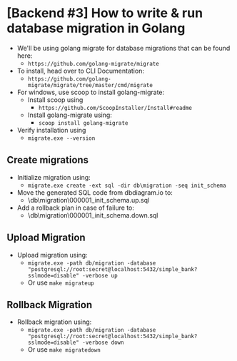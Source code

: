 # [Backend #3] How to write & run database migration in Golang

- We'll be using golang migrate for database migrations that can be found here:
  - `https://github.com/golang-migrate/migrate`
- To install, head over to CLI Documentation:
  - `https://github.com/golang-migrate/migrate/tree/master/cmd/migrate`
- For windows, use scoop to install golang-migrate:
  - Install scoop using
    - `https://github.com/ScoopInstaller/Install#readme`
  - Install golang-migrate using:
    - `scoop install golang-migrate`
- Verify installation using
  - `migrate.exe --version`

## Create migrations

- Initialize migration using:
  - `migrate.exe create -ext sql -dir db\migration -seq init_schema`
- Move the generated SQL code from dbdiagram.io to:
  - \db\migration\000001_init_schema.up.sql
- Add a rollback plan in case of failure to:
  - \db\migration\000001_init_schema.down.sql

## Upload Migration

- Upload migration using:
  - `migrate.exe -path db/migration -database "postgresql://root:secret@localhost:5432/simple_bank?sslmode=disable" -verbose up`
  - Or use `make migrateup`

## Rollback Migration

- Rollback migration using:
  - `migrate.exe -path db/migration -database "postgresql://root:secret@localhost:5432/simple_bank?sslmode=disable" -verbose down`
  - Or use `make migratedown`
